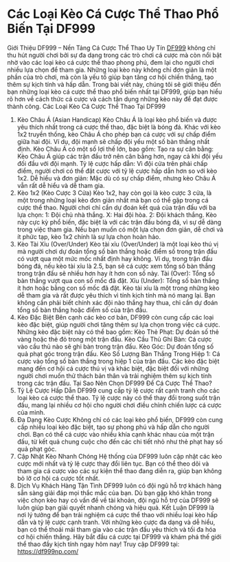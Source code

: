 # Các Loại Kèo Cá Cược Thể Thao Phổ Biến Tại DF999
Giới Thiệu DF999 – Nền Tảng Cá Cược Thể Thao Uy Tín
<a href="https://df999np.com/ "> DF999</a> không chỉ thu hút người chơi bởi sự đa dạng trong các trò chơi cá cược mà còn nổi bật nhờ vào các loại kèo cá cược thể thao phong phú, đem lại cho người chơi nhiều lựa chọn để tham gia. Những loại kèo này không chỉ đơn giản là một phần của trò chơi, mà còn là yếu tố giúp bạn tăng cơ hội chiến thắng, tạo thêm sự kịch tính và hấp dẫn. Trong bài viết này, chúng tôi sẽ giới thiệu đến bạn những loại kèo cá cược thể thao phổ biến nhất tại DF999, giúp bạn hiểu rõ hơn về cách thức cá cược và cách tận dụng những kèo này để đạt được thành công.
Các Loại Kèo Cá Cược Thể Thao Tại DF999
1. Kèo Châu Á (Asian Handicap)
Kèo Châu Á là loại kèo phổ biến và được yêu thích nhất trong cá cược thể thao, đặc biệt là bóng đá. Khác với kèo 1x2 truyền thống, kèo Châu Á cho phép bạn cá cược với sự chấp điểm giữa hai đội. Ví dụ, đội mạnh sẽ chấp đội yếu một số bàn thắng nhất định. Kèo Châu Á có một số lợi thế lớn, bao gồm:
Tạo ra sự cân bằng: Kèo Châu Á giúp các trận đấu trở nên cân bằng hơn, ngay cả khi đội yếu đối đầu với đội mạnh.
Tỷ lệ cược hấp dẫn: Vì đội cửa trên phải chấp điểm, người chơi có thể đặt cược với tỷ lệ cược hấp dẫn hơn so với kèo 1x2.
Dễ hiểu và đơn giản: Mặc dù có sự chấp điểm, nhưng kèo Châu Á vẫn rất dễ hiểu và dễ tham gia.
2. Kèo 1x2 (Kèo Cược 3 Cửa)
Kèo 1x2, hay còn gọi là kèo cược 3 cửa, là một trong những loại kèo đơn giản nhất mà bạn có thể gặp trong cá cược thể thao. Người chơi chỉ cần dự đoán kết quả của trận đấu với ba lựa chọn:
1: Đội chủ nhà thắng.
X: Hai đội hòa.
2: Đội khách thắng.
Kèo này cực kỳ phổ biến, đặc biệt là với các trận đấu bóng đá, vì sự dễ dàng trong việc tham gia. Nếu bạn muốn có một lựa chọn đơn giản, dễ chơi và ít phức tạp, kèo 1x2 chính là sự lựa chọn hoàn hảo.
3. Kèo Tài Xỉu (Over/Under)
Kèo tài xỉu (Over/Under) là một loại kèo thú vị mà người chơi dự đoán tổng số bàn thắng hoặc điểm số trong trận đấu có vượt qua một mức mốc nhất định hay không. Ví dụ, trong trận đấu bóng đá, nếu kèo tài xỉu là 2.5, bạn sẽ cá cược xem tổng số bàn thắng trong trận đấu sẽ nhiều hơn hay ít hơn con số này.
Tài (Over): Tổng số bàn thắng vượt qua con số mốc đã đặt.
Xỉu (Under): Tổng số bàn thắng ít hơn hoặc bằng con số mốc đã đặt.
Kèo tài xỉu là một trong những kèo dễ tham gia và rất được yêu thích vì tính kịch tính mà nó mang lại. Bạn không cần phải biết chính xác đội nào thắng hay thua, chỉ cần dự đoán tổng số bàn thắng hoặc điểm số của trận đấu.
4. Kèo Đặc Biệt
Bên cạnh các kèo cơ bản, DF999 còn cung cấp các loại kèo đặc biệt, giúp người chơi tăng thêm sự lựa chọn trong việc cá cược. Những kèo đặc biệt này có thể bao gồm:
Kèo Thẻ Phạt: Dự đoán số thẻ vàng hoặc thẻ đỏ trong một trận đấu.
Kèo Cầu Thủ Ghi Bàn: Cá cược vào cầu thủ nào sẽ ghi bàn trong trận đấu.
Kèo Góc: Dự đoán tổng số quả phạt góc trong trận đấu.
Kèo Số Lượng Bàn Thắng Trong Hiệp 1: Cá cược vào tổng số bàn thắng trong hiệp 1 của trận đấu.
Các kèo đặc biệt mang đến cơ hội cá cược thú vị và khác biệt, đặc biệt đối với những người chơi muốn thử thách bản thân và trải nghiệm thêm sự kịch tính trong các trận đấu.
Tại Sao Nên Chọn DF999 Để Cá Cược Thể Thao?
1. Tỷ Lệ Cược Hấp Dẫn
DF999 cung cấp tỷ lệ cược rất cạnh tranh cho các loại kèo cá cược thể thao. Tỷ lệ cược này có thể thay đổi trong suốt trận đấu, mang lại nhiều cơ hội cho người chơi điều chỉnh chiến lược cá cược của mình.
2. Đa Dạng Kèo Cược
Không chỉ có các loại kèo phổ biến, DF999 còn cung cấp nhiều loại kèo đặc biệt, tạo sự phong phú và hấp dẫn cho người chơi. Bạn có thể cá cược vào nhiều khía cạnh khác nhau của một trận đấu, từ kết quả chung cuộc cho đến các chi tiết nhỏ như thẻ phạt hay số quả phạt góc.
3. Cập Nhật Kèo Nhanh Chóng
Hệ thống của DF999 luôn cập nhật các kèo cược mới nhất và tỷ lệ cược thay đổi liên tục. Bạn có thể theo dõi và tham gia cá cược vào các sự kiện thể thao đang diễn ra, giúp bạn không bỏ lỡ cơ hội cá cược tốt nhất.
4. Dịch Vụ Khách Hàng Tận Tình
DF999 luôn có đội ngũ hỗ trợ khách hàng sẵn sàng giải đáp mọi thắc mắc của bạn. Dù bạn gặp khó khăn trong việc chọn kèo hay có vấn đề về tài khoản, đội ngũ hỗ trợ của DF999 sẽ luôn giúp bạn giải quyết nhanh chóng và hiệu quả.
Kết Luận
DF999 là nơi lý tưởng để bạn trải nghiệm cá cược thể thao với nhiều loại kèo hấp dẫn và tỷ lệ cược cạnh tranh. Với những kèo cược đa dạng và dễ hiểu, bạn có thể thoải mái tham gia vào các trận đấu yêu thích và tối đa hóa cơ hội chiến thắng. Hãy bắt đầu cá cược tại DF999 và khám phá thế giới thể thao đầy kịch tính ngay hôm nay!
Truy cập DF999 tại: https://df999np.com/

